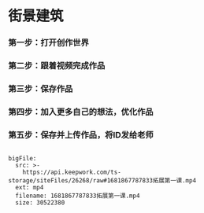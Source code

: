



# 街景建筑

### 第一步：打开创作世界
### 第二步：跟着视频完成作品
### 第三步：保存作品
### 第四步：加入更多自己的想法，优化作品
### 第五步：保存并上传作品，将ID发给老师


```@BigFile

bigFile:
  src: >-
    https://api.keepwork.com/ts-storage/siteFiles/26268/raw#1681867787833拓展第一课.mp4
  ext: mp4
  filename: 1681867787833拓展第一课.mp4
  size: 30522380
          
```




  
</details>